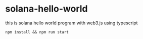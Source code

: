 # solana-hello-world
this is solana hello world program with web3.js using typescript
``` 
npm install && npm run start

```
